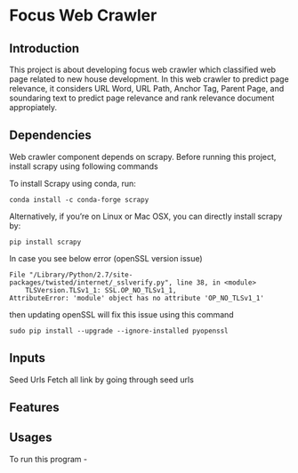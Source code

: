 # Focus Web Crawler
## Introduction
This project is about developing focus web crawler which classified web page related to new house development. In this web crawler to predict page relevance, it considers URL Word, URL Path, Anchor Tag, Parent Page, and soundaring text to predict page relevance and rank relevance document appropiately.

## Dependencies
Web crawler component depends on scrapy. Before running this project, install scrapy using following commands

To install Scrapy using conda, run:
```
conda install -c conda-forge scrapy
```

Alternatively, if you’re on Linux or Mac OSX, you can directly install scrapy by:
```
pip install scrapy
```

In case you see below error (openSSL version issue)
```  
File "/Library/Python/2.7/site-packages/twisted/internet/_sslverify.py", line 38, in <module>
    TLSVersion.TLSv1_1: SSL.OP_NO_TLSv1_1,
AttributeError: 'module' object has no attribute 'OP_NO_TLSv1_1'
```
then updating openSSL will fix this issue using this command 
```
sudo pip install --upgrade --ignore-installed pyopenssl
```

## Inputs
Seed Urls
Fetch all link by going through seed urls

## Features

## Usages
To run this program - 

